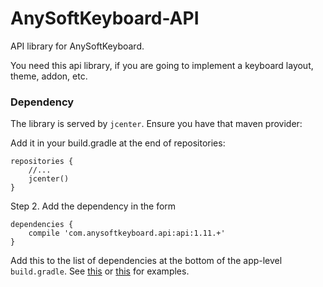 # AnySoftKeyboard-API
API library for AnySoftKeyboard.

You need this api library, if you are going to implement a keyboard layout, theme, addon, etc.

### Dependency ###
The library is served by `jcenter`. Ensure you have that maven provider:

Add it in your build.gradle at the end of repositories:
```
repositories {
    //...
    jcenter()
}
```
Step 2. Add the dependency in the form
```
dependencies {
    compile 'com.anysoftkeyboard.api:api:1.11.+'
}
```
Add this to the list of dependencies at the bottom of the app-level `build.gradle`. See [this](https://github.com/AnySoftKeyboard/AnySoftKeyboard/blob/master/build.gradle) or [this](https://github.com/AnySoftKeyboard/LanguagePack/blob/master/build.gradle) for examples.

